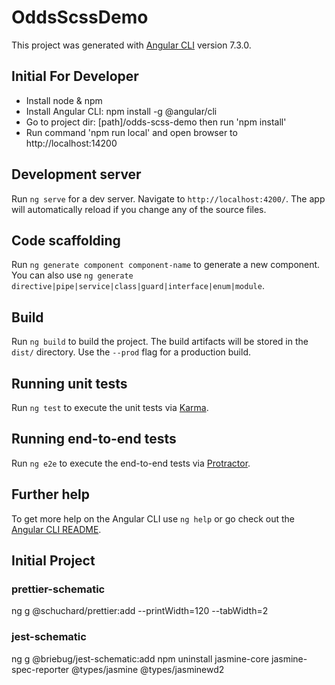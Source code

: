 # OddsScssDemo

This project was generated with [Angular CLI](https://github.com/angular/angular-cli) version 7.3.0.

## Initial For Developer

- Install node & npm
- Install Angular CLI: npm install -g @angular/cli
- Go to project dir: [path]/odds-scss-demo then run 'npm install'
- Run command 'npm run local' and open browser to http://localhost:14200

## Development server

Run `ng serve` for a dev server. Navigate to `http://localhost:4200/`. The app will automatically reload if you change any of the source files.

## Code scaffolding

Run `ng generate component component-name` to generate a new component. You can also use `ng generate directive|pipe|service|class|guard|interface|enum|module`.

## Build

Run `ng build` to build the project. The build artifacts will be stored in the `dist/` directory. Use the `--prod` flag for a production build.

## Running unit tests

Run `ng test` to execute the unit tests via [Karma](https://karma-runner.github.io).

## Running end-to-end tests

Run `ng e2e` to execute the end-to-end tests via [Protractor](http://www.protractortest.org/).

## Further help

To get more help on the Angular CLI use `ng help` or go check out the [Angular CLI README](https://github.com/angular/angular-cli/blob/master/README.md).

## Initial Project

### prettier-schematic

ng g @schuchard/prettier:add --printWidth=120 --tabWidth=2

### jest-schematic

ng g @briebug/jest-schematic:add
npm uninstall jasmine-core jasmine-spec-reporter @types/jasmine @types/jasminewd2
